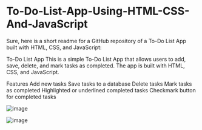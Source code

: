 # To-Do-List-App-Using-HTML-CSS-And-JavaScript

Sure, here is a short readme for a GitHub repository of a To-Do List App built with HTML, CSS, and JavaScript:

To-Do List App
This is a simple To-Do List App that allows users to add, save, delete, and mark tasks as completed. The app is built with HTML, CSS, and JavaScript.

Features
Add new tasks
Save tasks to a database
Delete tasks
Mark tasks as completed
Highlighted or underlined completed tasks
Checkmark button for completed tasks

![image](https://github.com/ft-prince/To-Do-List-App-Using-HTML-CSS-And-JavaScript/assets/128713671/1020dc21-1590-4087-b8cf-e674b8a1b47d)


![image](https://github.com/ft-prince/To-Do-List-App-Using-HTML-CSS-And-JavaScript/assets/128713671/58bd7b7a-f552-4e4e-8bfd-d2686d0b7a10)
